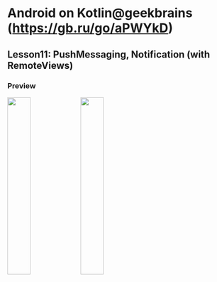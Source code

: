 # Android on Kotlin@geekbrains (https://gb.ru/go/aPWYkD)
## Lesson11: PushMessaging, Notification (with RemoteViews)
### Preview
<img src="printscreens/lesson11_1.png" width="32%">
<img src="printscreens/lesson11_2.png" width="32%">

